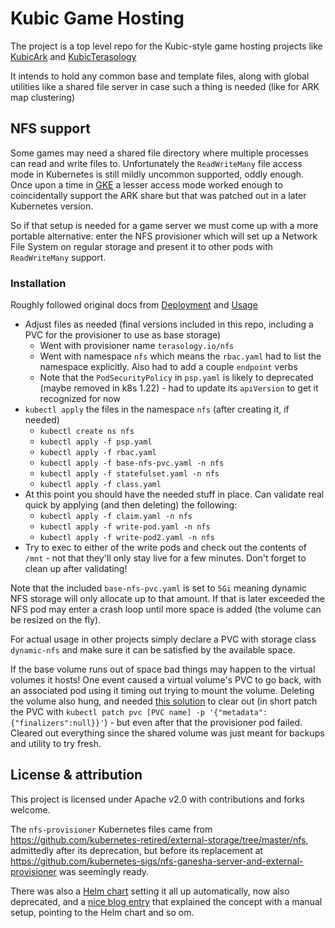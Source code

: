 # Kubic Game Hosting

The project is a top level repo for the Kubic-style game hosting projects like [KubicArk](https://github.com/Cervator/KubicArk/) and [KubicTerasology](https://github.com/Cervator/KubicTerasology/)

It intends to hold any common base and template files, along with global utilities like a shared file server in case such a thing is needed (like for ARK map clustering)


## NFS support

Some games may need a shared file directory where multiple processes can read and write files to. Unfortunately the `ReadWriteMany` file access mode in Kubernetes is still mildly uncommon supported, oddly enough. Once upon a time in [GKE](https://cloud.google.com/kubernetes-engine) a lesser access mode worked enough to coincidentally support the ARK share but that was patched out in a later Kubernetes version.

So if that setup is needed for a game server we must come up with a more portable alternative: enter the NFS provisioner which will set up a Network File System on regular storage and present it to other pods with `ReadWriteMany` support.


### Installation

Roughly followed original docs from [Deployment](https://github.com/kubernetes-retired/external-storage/blob/master/nfs/docs/deployment.md) and [Usage](https://github.com/kubernetes-retired/external-storage/blob/master/nfs/docs/usage.md)

* Adjust files as needed (final versions included in this repo, including a PVC for the provisioner to use as base storage)
  * Went with provisioner name `terasology.io/nfs`
  * Went with namespace `nfs` which means the `rbac.yaml` had to list the namespace explicitly. Also had to add a couple `endpoint` verbs
  * Note that the `PodSecurityPolicy` in `psp.yaml` is likely to deprecated (maybe removed in k8s 1.22) - had to update its `apiVersion` to get it recognized for now
* `kubectl apply` the files in the namespace `nfs` (after creating it, if needed)
  * `kubectl create ns nfs`
  * `kubectl apply -f psp.yaml`
  * `kubectl apply -f rbac.yaml`
  * `kubectl apply -f base-nfs-pvc.yaml -n nfs`
  * `kubectl apply -f statefulset.yaml -n nfs`
  * `kubectl apply -f class.yaml`
* At this point you should have the needed stuff in place. Can validate real quick by applying (and then deleting) the following:
  * `kubectl apply -f claim.yaml -n nfs`
  * `kubectl apply -f write-pod.yaml -n nfs`
  * `kubectl apply -f write-pod2.yaml -n nfs`
* Try to exec to either of the write pods and check out the contents of `/mnt` - not that they'll only stay live for a few minutes. Don't forget to clean up after validating!
  
Note that the included `base-nfs-pvc.yaml` is set to `5Gi` meaning dynamic NFS storage will only allocate up to that amount. If that is later exceeded the NFS pod may enter a crash loop until more space is added (the volume can be resized on the fly). 

For actual usage in other projects simply declare a PVC with storage class `dynamic-nfs` and make sure it can be satisfied by the available space.

If the base volume runs out of space bad things may happen to the virtual volumes it hosts! One event caused a virtual volume's PVC to go back, with an associated pod using it timing out trying to mount the volume. Deleting the volume also hung, and needed [this solution](https://veducate.co.uk/kubernetes-pvc-terminating/) to clear out (in short patch the PVC with `kubectl patch pvc [PVC name] -p '{"metadata":{"finalizers":null}}'`) - but even after that the provisioner pod failed. Cleared out everything since the shared volume was just meant for backups and utility to try fresh.


## License & attribution

This project is licensed under Apache v2.0 with contributions and forks welcome.

The `nfs-provisioner` Kubernetes files came from https://github.com/kubernetes-retired/external-storage/tree/master/nfs, admittedly after its deprecation, but before its replacement at https://github.com/kubernetes-sigs/nfs-ganesha-server-and-external-provisioner was seemingly ready.

There was also a [Helm chart](https://github.com/helm/charts/tree/master/stable/nfs-server-provisioner) setting it all up automatically, now also deprecated, and a [nice blog entry](https://medium.com/platformer-blog/nfs-persistent-volumes-with-kubernetes-a-case-study-ce1ed6e2c266) that explained the concept with a manual setup, pointing to the Helm chart and so om.
